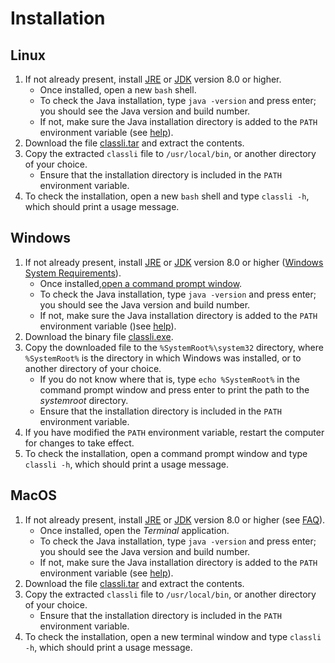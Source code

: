 # Installation

## Linux

1. If not already present, install [JRE](https://docs.oracle.com/javase/8/docs/technotes/guides/install/linux_jre.html)
or [JDK](https://docs.oracle.com/javase/8/docs/technotes/guides/install/linux_jdk.html) version 8.0 or higher.
    - Once installed, open a new `bash` shell.
    - To check the Java installation, type `java -version` and press enter; you should see the Java version and build number.
    - If not, make sure the Java installation directory is added to the `PATH` environment variable (see
    [help](https://java.com/en/download/help/path.xml)).
1. Download the file [classli.tar](https://quicksilver.host.cs.st-andrews.ac.uk/artifacts/record-classification/classli.tar)
and extract the contents.
1. Copy the extracted `classli` file to `/usr/local/bin`, or another directory of your choice.
    - Ensure that the installation directory is included in the `PATH` environment variable.
1. To check the installation, open a new `bash` shell and type `classli -h`, which should print a usage message.

## Windows

1. If not already present, install [JRE](https://docs.oracle.com/javase/8/docs/technotes/guides/install/windows_jre_install.html#CHDEDHAJ)
or [JDK](https://docs.oracle.com/javase/8/docs/technotes/guides/install/windows_jdk_install.html#CHDEBCCJ) version 8.0 or
higher ([Windows System Requirements](https://docs.oracle.com/javase/8/docs/technotes/guides/install/windows_system_requirements.html)).
    - Once installed,[open a command prompt window](http://windows.microsoft.com/en-gb/windows-vista/open-a-command-prompt-window).
    - To check the Java installation, type `java -version` and press enter; you should see the Java version and build number.
    - If not, make sure the Java installation directory is added to the `PATH` environment variable ()see
    [help](https://java.com/en/download/help/path.xml)).
1. Download the binary file [classli.exe](https://quicksilver.host.cs.st-andrews.ac.uk/artifacts/record-classification/classli.exe).
1. Copy the downloaded file to the `%SystemRoot%\system32` directory, where `%SystemRoot%` is the directory in which Windows
was installed, or to another directory of your choice.
    - If you do not know where that is, type `echo %SystemRoot%` in the command prompt window and press enter to print the
    path to the _systemroot_ directory.
    - Ensure that the installation directory is included in the `PATH` environment variable.
1. If you have modified the `PATH` environment variable, restart the computer for changes to take effect.
1. To check the installation, open a command prompt window and type `classli -h`, which should print a usage message.

## MacOS

1. If not already present, install [JRE](https://docs.oracle.com/javase/8/docs/technotes/guides/install/mac_jre.html#CHDGECEB)
or [JDK](https://docs.oracle.com/javase/8/docs/technotes/guides/install/mac_jdk.html) version 8.0 or higher (see
[FAQ](https://docs.oracle.com/javase/8/docs/technotes/guides/install/mac_install_faq.html)).
    - Once installed, open the *Terminal* application.
    - To check the Java installation, type `java -version` and press enter; you should see the Java version and build number.
    - If not, make sure the Java installation directory is added to the `PATH` environment variable (see
    [help](https://java.com/en/download/help/path.xml)).
1. Download the file [classli.tar](https://quicksilver.host.cs.st-andrews.ac.uk/artifacts/record-classification/classli.tar)
and extract the contents.
1. Copy the extracted `classli` file to `/usr/local/bin`, or another directory of your choice.
    - Ensure that the installation directory is included in the `PATH` environment variable.
1. To check the installation, open a new terminal window and type `classli -h`, which should print a usage message.
